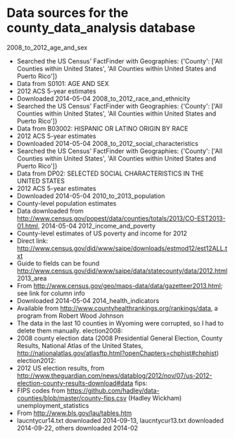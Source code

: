Data sources for the county_data_analysis database
======

2008_to_2012_age_and_sex
* Searched the US Census' FactFinder with Geographies: {'County': ['All Counties within United States', 'All Counties within United States and Puerto Rico']}
* Data from S0101: AGE AND SEX
* 2012 ACS 5-year estimates
* Downloaded 2014-05-04
2008_to_2012_race_and_ethnicity
* Searched the US Census' FactFinder with Geographies: {'County': ['All Counties within United States', 'All Counties within United States and Puerto Rico']}
* Data from B03002: HISPANIC OR LATINO ORIGIN BY RACE
* 2012 ACS 5-year estimates
* Downloaded 2014-05-04
2008_to_2012_social_characteristics
* Searched the US Census' FactFinder with Geographies: {'County': ['All Counties within United States', 'All Counties within United States and Puerto Rico']}
* Data from DP02: SELECTED SOCIAL CHARACTERISTICS IN THE UNITED STATES
* 2012 ACS 5-year estimates
* Downloaded 2014-05-04 
2010_to_2013_population
* County-level population estimates
* Data downloaded from http://www.census.gov/popest/data/counties/totals/2013/CO-EST2013-01.html, 2014-05-04
2012_income_and_poverty
* County-level estimates of US poverty and income for 2012
* Direct link: http://www.census.gov/did/www/saipe/downloads/estmod12/est12ALL.txt
* Guide to fields can be found http://www.census.gov/did/www/saipe/data/statecounty/data/2012.html
2013_area
* From http://www.census.gov/geo/maps-data/data/gazetteer2013.html; see link for column info
* Downloaded 2014-05-04
2014_health_indicators
* Available from http://www.countyhealthrankings.org/rankings/data, a program from Robert Wood Johnson
* The data in the last 10 counties in Wyoming were corrupted, so I had to delete them manually.
election2008:
* 2008 county election data (2008 Presidential General Election, County Results, National Atlas of the United States, http://nationalatlas.gov/atlasftp.html?openChapters=chphist#chphist)
election2012:
* 2012 US election results, from http://www.theguardian.com/news/datablog/2012/nov/07/us-2012-election-county-results-download#data
fips:
* FIPS codes from https://github.com/hadley/data-counties/blob/master/county-fips.csv (Hadley Wickham)
unemployment_statistics
* From http://www.bls.gov/lau/tables.htm
* laucntycur14.txt downloaded 2014-09-13, laucntycur13.txt downloaded 2014-09-22, others downloaded 2014-02